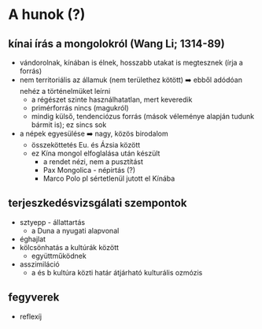 # A hunok (?)
## kínai írás a mongolokról (Wang Li; 1314-89)
- vándorolnak, kínában is élnek, hosszabb utakat is megtesznek (írja a forrás)
- nem territoriális az államuk (nem területhez kötött) ➡️ ebből adódóan nehéz a történelmüket leírni
	- a régészet szinte használhatatlan, mert keveredik
	- primérforrás nincs (magukról)
	- mindig külső, tendenciózus forrás (mások véleménye alapján tudunk bármit is); ez sincs sok
- a népek egyesülése ➡️ nagy, közös birodalom
	- összeköttetés Eu. és Ázsia között
	- ez Kína mongol elfoglalása után készült
		- a rendet nézi, nem a pusztítást
		- Pax Mongolica -  népirtás (?)
		- Marco Polo pl sértetlenül jutott el Kínába
## terjeszkedésvizsgálati szempontok
- sztyepp - állattartás
	- a Duna a nyugati alapvonal
- éghajlat
- kölcsönhatás a kultúrák között
	- együttműködnek
- asszimiláció
	- a és b kultúra közti határ átjárható kulturális ozmózis
## fegyverek
- reflexíj